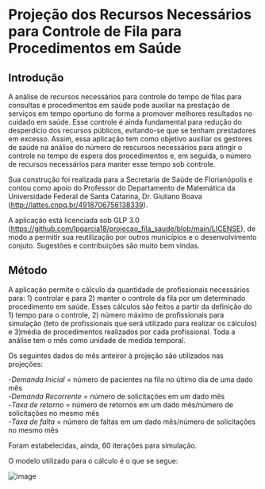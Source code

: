 # Projeção dos Recursos Necessários para Controle de Fila para Procedimentos em Saúde

## Introdução
A análise de recursos necessários para controle do tempo de filas para consultas e procedimentos em saúde pode auxiliar na prestação de serviços em tempo oportuno de forma a promover melhores resultados no cuidado em saúde. Esse controle é ainda fundamental para redução do desperdício dos recursos públicos, evitando-se que se tenham prestadores em excesso. Assim, essa aplicação tem como objetivo auxiliar os gestores de saúde na análise do número de rescursos necessários para atingir o controle no tempo de espera dos procedimentos e, em seguida, o número de recursos necessários para manter esse tempo sob controle. 

Sua construção foi realizada para a Secretaria de Saúde de Florianópolis e contou como apoio do Professor do Departamento de Matemática da Universidade Federal de Santa Catarina, Dr. Giuliano Boava (http://lattes.cnpq.br/4918706756138339).

A aplicação está licenciada sob GLP 3.0 (https://github.com/lpgarcia18/projecao_fila_saude/blob/main/LICENSE), de modo a permitir sua reutilização por outros municípios e o desenvolvimento conjuto. Sugestões e contribuições são muito bem vindas.

## Método
A aplicação permite o cálculo da quantidade de profissionais necessários para: 1) controlar e para 2) manter o controle da fila por um determinado procedimento em saúde. Esses cálculos são feitos a partir da definição do 1) tempo para o controle, 2) número máximo de profissionais para simulação (teto de profissionais que será utilizado para realizar os cálculos) e 3)média de procedimentos realizados por cada profissional. Toda a análise tem o mês como unidade de medida temporal.

Os seguintes dados do mês anteiror à projeção são utilizados nas projeções:

-_Demanda Inicial_ = número de pacientes na fila no último dia de uma dado mês<br />
-_Demanda Recorrente_ = número de solicitações em um dado mês<br />
-_Taxa de retorno_  = número de retornos em um dado mês/número de solicitações no mesmo mês<br />
-_Taxa de falta_  = número de faltas em um dado mês/número de solicitações no mesmo mês<br />

Foram estabelecidas, ainda, 60 iterações para simulação.

O modelo utilizado para o cálculo é o que se segue:

![image](https://user-images.githubusercontent.com/21002844/151796497-7dfbc805-778c-4ddc-847e-3274301b1dd2.png)


